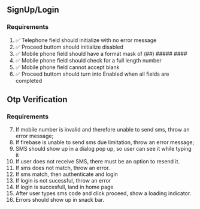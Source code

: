 ## SignUp/Login 

### Requirements

1. ✅ Telephone field should initialize with no error message
2. ✅ Proceed buttom should initialize disabled
3. ✅ Mobile phone field should have a format mask of (##) ##### ####
4. ✅ Mobile phone field should check for a full length number
5. ✅ Mobile phone field cannot accept blank
6. ✅ Proceed buttom should turn into Enabled when all fields are completed

## Otp Verification 

### Requirements

7. If mobile number is invalid and therefore unable to send sms, throw an error message;
8. If firebase is unable to send sms due limitation, throw an error message;
9. SMS should show up in a dialog pop up, so user can see it while typing it
10. If user does not receive SMS, there must be an option to resend it.
11. If sms does not match, throw an error.
12. If sms match, then authenticate and login
13. If login is not sucessful, throw an error
14. If login is succesfull, land in home page
15. After user types sms code and click proceed, show a loading indicator.
16. Errors should show up in snack bar.
